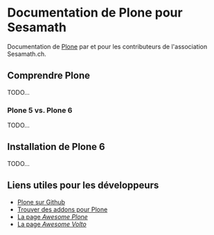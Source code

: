 # Documentation de Plone pour Sesamath

Documentation de [Plone](https://plone.org) par et pour les contributeurs de l'association Sesamath.ch.

## Comprendre Plone

TODO...

### Plone 5 vs. Plone 6

TODO...

## Installation de Plone 6

TODO...

## Liens utiles pour les développeurs

* [Plone sur Github](https://github.com/plone)
* [Trouver des addons pour Plone](https://github.com/collective)
* [La page *Awesome Plone*](https://github.com/collective/awesome-plone)
* [La page *Awesome Volto*](https://github.com/collective/awesome-volto)

